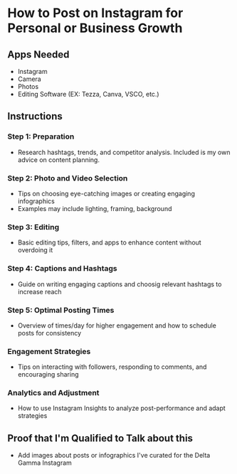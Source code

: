 # How to Post on Instagram for Personal or Business Growth

## Apps Needed
* Instagram 
* Camera
* Photos 
* Editing Software (EX: Tezza, Canva, VSCO, etc.)

## Instructions

### Step 1: Preparation
* Research hashtags, trends, and competitor analysis. Included is my own advice on content planning. 

### Step 2: Photo and Video Selection
* Tips on choosing eye-catching images or creating engaging infographics
* Examples may include lighting, framing, background

### Step 3: Editing
* Basic editing tips, filters, and apps to enhance content without overdoing it

### Step 4: Captions and Hashtags
* Guide on writing engaging captions and choosig relevant hashtags to increase reach 

### Step 5: Optimal Posting Times
* Overview of times/day for higher engagement and how to schedule posts for consistency 
 
### Engagement Strategies
* Tips on interacting with followers, responding to comments, and encouraging sharing 

### Analytics and Adjustment 
* How to use Instagram Insights to analyze post-performance and adapt strategies

## Proof that I'm Qualified to Talk about this 
* Add images about posts or infographics I've curated for the Delta Gamma Instagram
